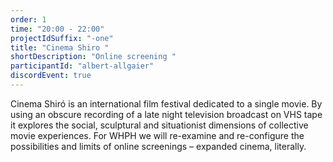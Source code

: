 ```yaml
---
order: 1
time: "20:00 - 22:00"
projectIdSuffix: "-one"
title: "Cinema Shiro "
shortDescription: "Online screening "
participantId: "albert-allgaier"
discordEvent: true
---
```


Cinema Shiró is an international film festival dedicated to a single movie.
By using an obscure recording of a late night television broadcast on VHS tape it explores the social, sculptural and situationist dimensions of collective movie experiences. For WHPH we will re-examine and re-configure the possibilities and limits of online screenings – expanded cinema, literally.
